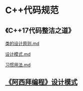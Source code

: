 # C++代码规范

## 《C++17代码整洁之道》

[类的设计原则.md](https://github.com/niu0217/Documents/blob/main/C%2B%2B/standard/类的设计原则.md)

[设计模式.md](https://github.com/niu0217/Documents/blob/main/C%2B%2B/standard/设计模式.md)

[习惯用法.md](https://github.com/niu0217/Documents/blob/main/C%2B%2B/standard/习惯用法.md)

## [《阿西拜编程》设计模式](https://github.com/niu0217/Documents/blob/main/C%2B%2B/standard/DesignPatterns/Readme.md)

